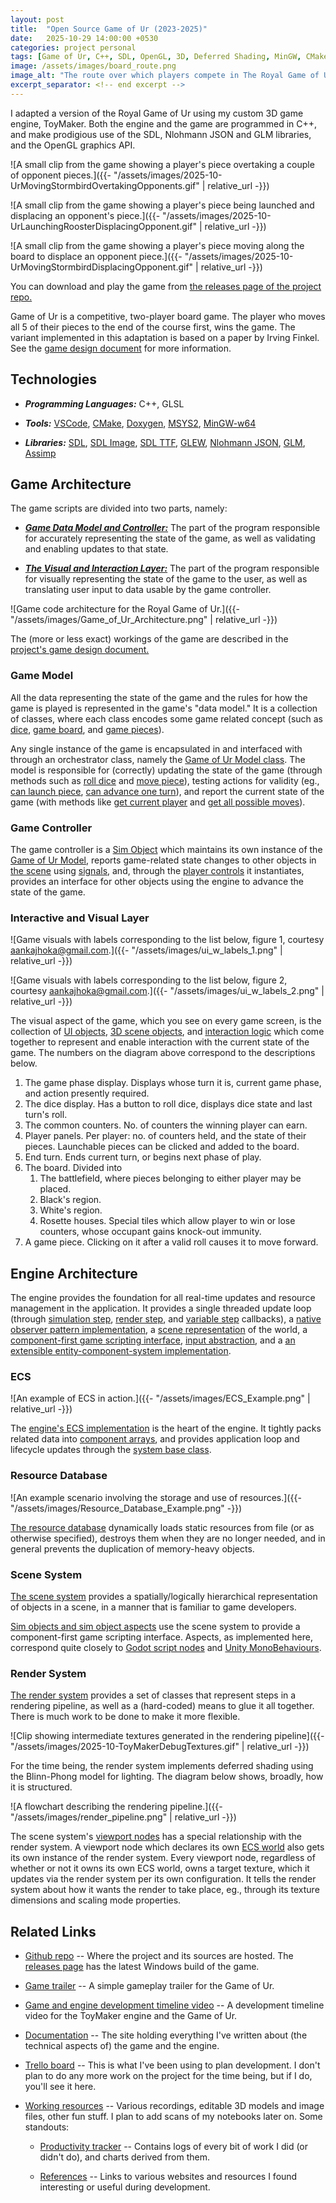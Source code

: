 ```yaml
---
layout: post
title:  "Open Source Game of Ur (2023-2025)"
date:   2025-10-29 14:00:00 +0530
categories: project personal
tags: [Game of Ur, C++, SDL, OpenGL, 3D, Deferred Shading, MinGW, CMake, Game Engine, Linear Algebra]
image: /assets/images/board_route.png
image_alt: "The route over which players compete in The Royal Game of Ur."
excerpt_separator: <!-- end excerpt -->
---
```


I adapted a version of the Royal Game of Ur using my custom 3D game engine, ToyMaker.  Both the engine and the game are programmed in C++, and make prodigious use of the SDL, Nlohmann JSON and GLM libraries, and the OpenGL graphics API.

<!-- end excerpt -->

![A small clip from the game showing a player's piece overtaking a couple of opponent pieces.]({{- "/assets/images/2025-10-UrMovingStormbirdOvertakingOpponents.gif" | relative_url -}})

![A small clip from the game showing a player's piece being launched and displacing an opponent's piece.]({{- "/assets/images/2025-10-UrLaunchingRoosterDisplacingOpponent.gif" | relative_url -}})

![A small clip from the game showing a player's piece moving along the board to displace an opponent piece.]({{- "/assets/images/2025-10-UrMovingStormbirdDisplacingOpponent.gif" | relative_url -}})

You can download and play the game from [the releases page of the project repo.](https://github.com/raynmetal/game-of-ur/releases)

Game of Ur is a competitive, two-player board game. The player who moves all 5 of their pieces to the end of the course first, wins the game. The variant implemented in this adaptation is based on a paper by Irving Finkel. See the [game design document](https://raynmetal.github.io/game-of-ur/md_docs_2systems_2game-of-ur_201__design__doc.html) for more information.

## Technologies

- ***Programming Languages:*** C++, GLSL

- ***Tools:*** [VSCode](https://code.visualstudio.com/), [CMake](https://cmake.org/), [Doxygen](https://www.doxygen.nl/index.html), [MSYS2](https://www.msys2.org/), [MinGW-w64](https://www.mingw-w64.org/)

- ***Libraries:*** [SDL](https://www.libsdl.org/), [SDL Image](https://github.com/libsdl-org/SDL_image), [SDL TTF](https://github.com/libsdl-org/SDL_ttf), [GLEW](https://github.com/nigels-com/glew), [Nlohmann JSON](https://json.nlohmann.me/), [GLM](https://github.com/g-truc/glm), [Assimp](https://github.com/assimp/assimp)

## Game Architecture

The game scripts are divided into two parts, namely:

- ***[Game Data Model and Controller:](https://raynmetal.github.io/game-of-ur/md_docs_2systems_2game-of-ur_202__data__model__and__controller.html)*** The part of the program responsible for accurately representing the state of the game, as well as validating and enabling updates to that state.

- ***[The Visual and Interaction Layer:](https://raynmetal.github.io/game-of-ur/md_docs_2systems_2game-of-ur_202__data__model__and__controller.html)*** The part of the program responsible for visually representing the state of the game to the user, as well as translating user input to data usable by the game controller.

![Game code architecture for the Royal Game of Ur.]({{- "/assets/images/Game_of_Ur_Architecture.png" | relative_url -}})

The (more or less exact) workings of the game are described in the [project's game design document.](https://raynmetal.github.io/game-of-ur/md_docs_2systems_2game-of-ur_201__design__doc.html)

### Game Model

All the data representing the state of the game and the rules for how the game is played is represented in the game's "data model."  It is a collection of classes, where each class encodes some game related concept (such as [dice](https://raynmetal.github.io/game-of-ur/classDice.html), [game board](https://raynmetal.github.io/game-of-ur/classBoard.html), and [game pieces](https://raynmetal.github.io/game-of-ur/classPiece.html)).

Any single instance of the game is encapsulated in and interfaced with through an orchestrator class, namely the [Game of Ur Model class](https://raynmetal.github.io/game-of-ur/classGameOfUrModel.html).  The model is responsible for (correctly) updating the state of the game (through methods such as [roll dice](https://raynmetal.github.io/game-of-ur/classGameOfUrModel.html#a810e9d666bd6b27dee986739498fdc01) and [move piece](https://raynmetal.github.io/game-of-ur/classGameOfUrModel.html#a4f211f484a692c859d9402f873d52501)), testing actions for validity (eg., [can launch piece](https://raynmetal.github.io/game-of-ur/classGameOfUrModel.html#a240c8112d899bcdb7dedbf8c0dc4282f), [can advance one turn](https://raynmetal.github.io/game-of-ur/classGameOfUrModel.html#aebf6536a6f15a4932ac60390ad933476)), and report the current state of the game (with methods like [get current player](https://raynmetal.github.io/game-of-ur/classGameOfUrModel.html#aad2ebb5fc392c0551b65564624f237f5) and [get all possible moves](https://raynmetal.github.io/game-of-ur/classGameOfUrModel.html#afc9176d51fda2b69b988504db4d06cf8)).

### Game Controller

The game controller is a [Sim Object](https://raynmetal.github.io/game-of-ur/classToyMaker_1_1SimObject.html) which maintains its own instance of the [Game of Ur Model](https://raynmetal.github.io/game-of-ur/classGameOfUrModel.html), reports game-related state changes to other objects in [the scene](https://raynmetal.github.io/game-of-ur/md_docs_2systems_2toymaker-engine_2scene__system.html) using [signals](https://raynmetal.github.io/game-of-ur/group__ToyMakerSignals.html), and, through the [player controls](https://raynmetal.github.io/game-of-ur/classUrPlayerControls.html) it instantiates, provides an interface for other objects using the engine to advance the state of the game.

### Interactive and Visual Layer

![Game visuals with labels corresponding to the list below, figure 1, courtesy aankajhoka@gmail.com.]({{- "/assets/images/ui_w_labels_1.png" | relative_url -}})

![Game visuals with labels corresponding to the list below, figure 2, courtesy aankajhoka@gmail.com.]({{- "/assets/images/ui_w_labels_2.png" | relative_url -}})

The visual aspect of the game, which you see on every game screen, is the collection of [UI objects](https://raynmetal.github.io/game-of-ur/group__UrGameUIComponent.html), [3D scene objects](https://raynmetal.github.io/game-of-ur/classBoardLocations.html), and [interaction logic](https://raynmetal.github.io/game-of-ur/classQueryClick.html) which come together to represent and enable interaction with the current state of the game.  The numbers on the diagram above correspond to the descriptions below.

1. The game phase display.  Displays whose turn it is, current game phase, and action presently required.
2. The dice display.  Has a button to roll dice, displays dice state and last turn's roll.
3. The common counters.  No. of counters the winning player can earn.
4. Player panels.  Per player: no. of counters held, and the state of their pieces.  Launchable pieces can be clicked and added to the board.
5. End turn.  Ends current turn, or begins next phase of play.
6. The board.  Divided into
    1. The battlefield, where pieces belonging to either player may be placed.
    2. Black's region.
    3. White's region.
    4. Rosette houses.  Special tiles which allow player to win or lose counters, whose occupant gains knock-out immunity.
7. A game piece.  Clicking on it after a valid roll causes it to move forward.

## Engine Architecture

The engine provides the foundation for all real-time updates and resource management in the application.  It provides a single threaded update loop (through [simulation step](https://raynmetal.github.io/game-of-ur/classToyMaker_1_1SceneSystem.html#a4f869efc4f3ac52dd8638c0717eb991b), [render step](https://raynmetal.github.io/game-of-ur/classToyMaker_1_1SceneSystem.html#a41c08066b8f1ec2cf7dd42519743510e), and [variable step](https://raynmetal.github.io/game-of-ur/classToyMaker_1_1SceneSystem.html#a718fdf56c9d2f93d29a5066124d93194) callbacks), a [native observer pattern implementation](https://raynmetal.github.io/game-of-ur/group__ToyMakerSignals.html), a [scene representation](https://raynmetal.github.io/game-of-ur/classToyMaker_1_1SceneSystem.html) of the world, a [component-first game scripting interface](https://raynmetal.github.io/game-of-ur/group__ToyMakerSimSystem.html), [input abstraction](https://raynmetal.github.io/game-of-ur/md_docs_2systems_2toymaker-engine_2input__system.html), and a [an extensible entity-component-system implementation](https://raynmetal.github.io/game-of-ur/md_docs_2systems_2toymaker-engine_2core_2ecs__system.html).

### ECS

![An example of ECS in action.]({{- "/assets/images/ECS_Example.png" | relative_url -}})

The [engine's ECS implementation](https://raynmetal.github.io/game-of-ur/md_docs_2systems_2toymaker-engine_2core_2ecs__system.html) is the heart of the engine.  It tightly packs related data into [component arrays](https://raynmetal.github.io/game-of-ur/classToyMaker_1_1ComponentArray.html), and provides application loop and lifecycle updates through the [system base class](https://raynmetal.github.io/game-of-ur/classToyMaker_1_1BaseSystem.html).

### Resource Database

![An example scenario involving the storage and use of resources.]({{- "/assets/images/Resource_Database_Example.png" -}})

[The resource database](https://raynmetal.github.io/game-of-ur/md_docs_2systems_2toymaker-engine_2core_2resource__database.html) dynamically loads static resources from file (or as otherwise specified), destroys them when they are no longer needed, and in general prevents the duplication of memory-heavy objects.

### Scene System

[The scene system](https://raynmetal.github.io/game-of-ur/md_docs_2systems_2toymaker-engine_2scene__system.html) provides a spatially/logically hierarchical representation of objects in a scene, in a manner that is familiar to game developers.

[Sim objects and sim object aspects](https://raynmetal.github.io/game-of-ur/group__ToyMakerSimSystem.html) use the scene system to provide a component-first game scripting interface.  Aspects, as implemented here, correspond quite closely to [Godot script nodes](https://docs.godotengine.org/en/stable/getting_started/step_by_step/scripting_first_script.html#creating-a-new-script) and [Unity MonoBehaviours](https://docs.unity3d.com/6000.0/Documentation/ScriptReference/MonoBehaviour.html).

### Render System

[The render system](https://raynmetal.github.io/game-of-ur/md_docs_2systems_2toymaker-engine_2render__system.html) provides a set of classes that represent steps in a rendering pipeline, as well as a (hard-coded) means to glue it all together.  There is much work to be done to make it more flexible.

![Clip showing intermediate textures generated in the rendering pipeline]({{- "/assets/images/2025-10-ToyMakerDebugTextures.gif" | relative_url -}})

For the time being, the render system implements deferred shading using the Blinn-Phong model for lighting.  The diagram below shows, broadly, how it is structured.

![A flowchart describing the rendering pipeline.]({{- "/assets/images/render_pipeline.png" | relative_url -}})

The scene system's [viewport nodes](https://raynmetal.github.io/game-of-ur/classToyMaker_1_1ViewportNode.html) has a special relationship with the render system.  A viewport node which declares its own [ECS world](https://raynmetal.github.io/game-of-ur/classToyMaker_1_1ECSWorld.html#details) also gets its own instance of the render system.  Every viewport node, regardless of whether or not it owns its own ECS world, owns a target texture, which it updates via the render system per its own configuration.  It tells the render system about how it wants the render to take place, eg., through its texture dimensions and scaling mode properties.

## Related Links

- [Github repo](https://github.com/raynmetal/game-of-ur) -- Where the project and its sources are hosted.  The [releases page](https://github.com/raynmetal/game-of-ur/releases) has the latest Windows build of the game.

- [Game trailer](https://youtu.be/Il71rep51Es) -- A simple gameplay trailer for the Game of Ur.

- [Game and engine development timeline video](https://youtu.be/1ytOqm6NgKM) -- A development timeline video for the ToyMaker engine and the Game of Ur.

- [Documentation](https://raynmetal.github.io/game-of-ur/index.html) -- The site holding everything I've written about (the technical aspects of) the game and the engine.

- [Trello board](https://trello.com/b/LrMfzABA/game-of-ur) -- This is what I've been using to plan development.  I don't plan to do any more work on the project for the time being, but if I do, you'll see it here.

- [Working resources](https://drive.google.com/drive/folders/143lF6BHIolnmm7V8QTZKX0tK-dHCJNz_?usp=drive_link) -- Various recordings, editable 3D models and image files, other fun stuff.  I plan to add scans of my notebooks later on.  Some standouts:

  - [Productivity tracker](https://docs.google.com/spreadsheets/d/15Dyrpi9u48xEYmLvD7jOsMmbripf5tBvuZjaVpBG_Fc/edit?usp=sharing) -- Contains logs of every bit of work I did (or didn't do), and charts derived from them.

  - [References](https://docs.google.com/spreadsheets/d/1QiejopFQt6F_FUrjuMU8kIgUcxQwN-gkdOuSZ4BECYw/edit?usp=drive_link) -- Links to various websites and resources I found interesting or useful during development.
